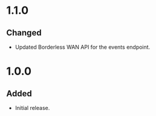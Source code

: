 # 1.1.0
## Changed
- Updated Borderless WAN API for the events endpoint.

# 1.0.0
## Added
- Initial release.